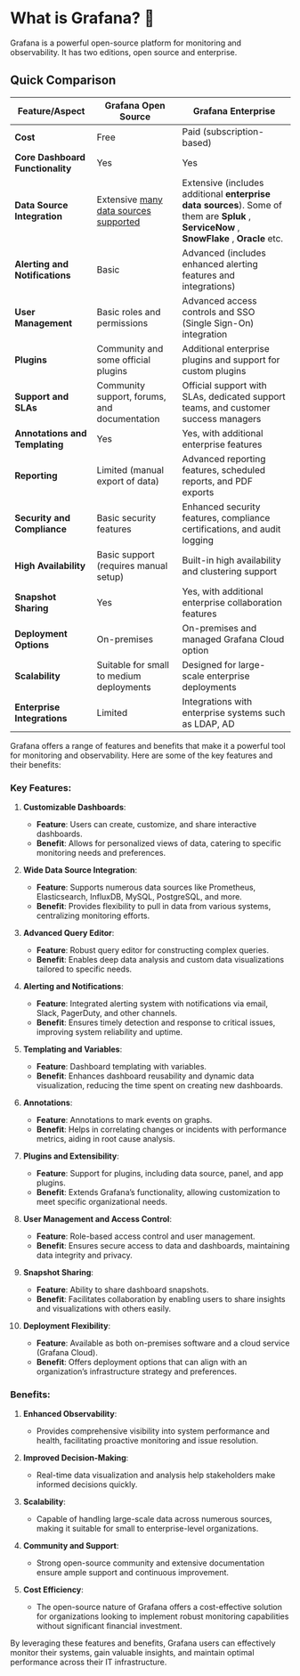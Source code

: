 
# What is Grafana? 🤔
Grafana is a powerful open-source platform for monitoring and observability. It has two editions, open source and enterprise.

## Quick Comparison

| Feature/Aspect                      | Grafana Open Source                     | Grafana Enterprise                      |
|-------------------------------------|-----------------------------------------|-----------------------------------------|
| **Cost**                            | Free                                    | Paid (subscription-based)               |
| **Core Dashboard Functionality**    | Yes                                     | Yes                                     |
| **Data Source Integration**         | Extensive [many data sources supported](https://grafana.com/docs/grafana/latest/datasources/) | Extensive (includes additional **enterprise data sources**). Some of them are **Spluk** , **ServiceNow** , **SnowFlake** , **Oracle** etc. |
| **Alerting and Notifications**      | Basic                                   | Advanced (includes enhanced alerting features and integrations) |
| **User Management**                 | Basic roles and permissions             | Advanced access controls and SSO (Single Sign-On) integration |
| **Plugins**                         | Community and some official plugins     | Additional enterprise plugins and support for custom plugins |
| **Support and SLAs**                | Community support, forums, and documentation | Official support with SLAs, dedicated support teams, and customer success managers |
| **Annotations and Templating**      | Yes                                     | Yes, with additional enterprise features |
| **Reporting**                       | Limited (manual export of data)         | Advanced reporting features, scheduled reports, and PDF exports |
| **Security and Compliance**         | Basic security features                 | Enhanced security features, compliance certifications, and audit logging |
| **High Availability**               | Basic support (requires manual setup)   | Built-in high availability and clustering support |
| **Snapshot Sharing**                | Yes                                     | Yes, with additional enterprise collaboration features |
| **Deployment Options**              | On-premises                             | On-premises and managed Grafana Cloud option |
| **Scalability**                     | Suitable for small to medium deployments | Designed for large-scale enterprise deployments |
| **Enterprise Integrations**         | Limited                                 | Integrations with enterprise systems such as LDAP, AD |



Grafana offers a range of features and benefits that make it a powerful tool for monitoring and observability. Here are some of the key features and their benefits:

### Key Features:

1. **Customizable Dashboards**:
   - **Feature**: Users can create, customize, and share interactive dashboards.
   - **Benefit**: Allows for personalized views of data, catering to specific monitoring needs and preferences.

2. **Wide Data Source Integration**:
   - **Feature**: Supports numerous data sources like Prometheus, Elasticsearch, InfluxDB, MySQL, PostgreSQL, and more.
   - **Benefit**: Provides flexibility to pull in data from various systems, centralizing monitoring efforts.

3. **Advanced Query Editor**:
   - **Feature**: Robust query editor for constructing complex queries.
   - **Benefit**: Enables deep data analysis and custom data visualizations tailored to specific needs.

4. **Alerting and Notifications**:
   - **Feature**: Integrated alerting system with notifications via email, Slack, PagerDuty, and other channels.
   - **Benefit**: Ensures timely detection and response to critical issues, improving system reliability and uptime.

5. **Templating and Variables**:
   - **Feature**: Dashboard templating with variables.
   - **Benefit**: Enhances dashboard reusability and dynamic data visualization, reducing the time spent on creating new dashboards.

6. **Annotations**:
   - **Feature**: Annotations to mark events on graphs.
   - **Benefit**: Helps in correlating changes or incidents with performance metrics, aiding in root cause analysis.

7. **Plugins and Extensibility**:
   - **Feature**: Support for plugins, including data source, panel, and app plugins.
   - **Benefit**: Extends Grafana’s functionality, allowing customization to meet specific organizational needs.

8. **User Management and Access Control**:
   - **Feature**: Role-based access control and user management.
   - **Benefit**: Ensures secure access to data and dashboards, maintaining data integrity and privacy.

9. **Snapshot Sharing**:
   - **Feature**: Ability to share dashboard snapshots.
   - **Benefit**: Facilitates collaboration by enabling users to share insights and visualizations with others easily.

10. **Deployment Flexibility**:
    - **Feature**: Available as both on-premises software and a cloud service (Grafana Cloud).
    - **Benefit**: Offers deployment options that can align with an organization’s infrastructure strategy and preferences.

### Benefits:

1. **Enhanced Observability**:
   - Provides comprehensive visibility into system performance and health, facilitating proactive monitoring and issue resolution.

2. **Improved Decision-Making**:
   - Real-time data visualization and analysis help stakeholders make informed decisions quickly.

3. **Scalability**:
   - Capable of handling large-scale data across numerous sources, making it suitable for small to enterprise-level organizations.

4. **Community and Support**:
   - Strong open-source community and extensive documentation ensure ample support and continuous improvement.

5. **Cost Efficiency**:
   - The open-source nature of Grafana offers a cost-effective solution for organizations looking to implement robust monitoring capabilities without significant financial investment.

By leveraging these features and benefits, Grafana users can effectively monitor their systems, gain valuable insights, and maintain optimal performance across their IT infrastructure.
